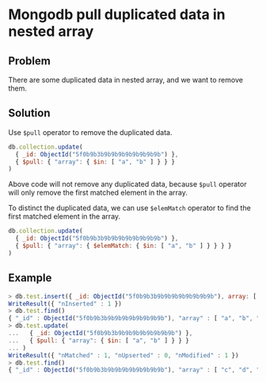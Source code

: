 # Mongodb pull duplicated data in nested array

## Problem

There are some duplicated data in nested array, and we want to remove them.

## Solution

Use `$pull` operator to remove the duplicated data.

```js
db.collection.update(
  { _id: ObjectId("5f0b9b3b9b9b9b9b9b9b9b9b") },
  { $pull: { "array": { $in: [ "a", "b" ] } } }
)
```

Above code will not remove any duplicated data, because `$pull` operator will only remove the first matched element in the array.

To distinct the duplicated data, we can use `$elemMatch` operator to find the first matched element in the array.

```js
db.collection.update(
  { _id: ObjectId("5f0b9b3b9b9b9b9b9b9b9b9b") },
  { $pull: { "array": { $elemMatch: { $in: [ "a", "b" ] } } } }
)
```

## Example

```js
> db.test.insert({ _id: ObjectId("5f0b9b3b9b9b9b9b9b9b9b9b"), array: [ "a", "b", "c", "d", "e", "f", "g", "h", "i", "j" ] })
WriteResult({ "nInserted" : 1 })
> db.test.find()
{ "_id" : ObjectId("5f0b9b3b9b9b9b9b9b9b9b9b"), "array" : [ "a", "b", "c", "d", "e", "f", "g", "h", "i", "j" ] }
> db.test.update(
...   { _id: ObjectId("5f0b9b3b9b9b9b9b9b9b9b9b") },
...   { $pull: { "array": { $in: [ "a", "b" ] } } }
... )
WriteResult({ "nMatched" : 1, "nUpserted" : 0, "nModified" : 1 })
> db.test.find()
{ "_id" : ObjectId("5f0b9b3b9b9b9b9b9b9b9b9b"), "array" : [ "c", "d", "e", "f", "g", "h", "i", "j" ] }
```
